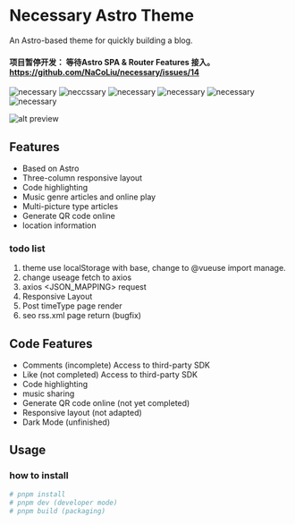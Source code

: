 # Necessary Astro Theme

An Astro-based theme for quickly building a blog.
#### 项目暂停开发： 等待Astro SPA & Router Features 接入。https://github.com/NaCoLiu/necessary/issues/14

![necessary](https://img.shields.io/github/stars/nacoliu/necessary?style=for-the-badge&color=%230f172af2)
![neccssary](https://img.shields.io/github/license/nacoliu/necessary?style=for-the-badge&color=%230f172af2)
![necessary](https://img.shields.io/github/languages/top/nacoliu/necessary?color=%230f172af2&style=for-the-badge)
![necessary](https://img.shields.io/github/languages/code-size/nacoliu/necessary?color=%230f172af2&style=for-the-badge)
![necessary](https://img.shields.io/github/last-commit/nacoliu/necessary?color=%230f172af2&style=for-the-badge)
![necessary](https://img.shields.io/github/package-json/v/nacoliu/necessary/main?style=for-the-badge&color=%230f172af2)

![alt preview](https://raw.githubusercontent.com/NaCoLiu/necessary/main/preview.jpg)

## Features

- Based on Astro
- Three-column responsive layout
- Code highlighting
- Music genre articles and online play
- Multi-picture type articles
- Generate QR code online
- location information

### todo list

1. theme use localStorage with base, change to @vueuse import manage.
2. change useage fetch to axios
3. axios <JSON_MAPPING> request
4. Responsive Layout
5. Post timeType page render
6. seo rss.xml page return (bugfix)

## Code Features

- Comments (incomplete) Access to third-party SDK
- Like (not completed) Access to third-party SDK
- Code highlighting
- music sharing
- Generate QR code online (not yet completed)
- Responsive layout (not adapted)
- Dark Mode (unfinished)

## Usage

### how to install

```bash
# pnpm install
# pnpm dev (developer mode)
# pnpm build (packaging)
```
